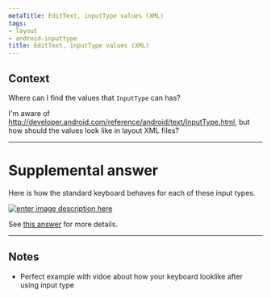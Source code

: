 ```yaml
---
metaTitle: EditText, inputType values (XML)
tags:
- layout
- android-inputtype
title: EditText, inputType values (XML)
---
```


## Context

Where can I find the values that `InputType` can has?


I'm aware of <http://developer.android.com/reference/android/text/InputType.html>, but how should the values look like in layout XML files?



---

Supplemental answer
===================


Here is how the standard keyboard behaves for each of these input types. 


[![enter image description here](https://i.stack.imgur.com/tO65g.gif)](https://i.stack.imgur.com/tO65g.gif)


See [this answer](https://stackoverflow.com/a/49622027/3681880) for more details.



---

## Notes

- Perfect example with vidoe about how your keyboard looklike after using input type
